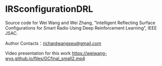 # IRSconfigurationDRL

Source code for Wei Wang and Wei Zhang, "Intelligent Reflecting Surface Configurations for Smart Radio Using Deep Reinforcement Learning", IEEE JSAC.

Author Contacts：richardwangseu@gmail.com

Video presentation for this work 
https://weiwang-wys.github.io/files/GCfinal_small2.mp4
